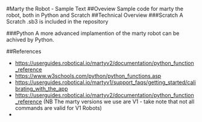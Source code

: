 #Marty the Robot - Sample Text
##Oveview
Sample code for marty the robot, both in Python and Scratch
##Technical Overview
###Scratch
A Scratch .sb3 is included in the repository

###Python
A more advanced implamention of the marty robot can be achived by Python.


##References
- https://userguides.robotical.io/martyv2/documentation/python_function_reference
- https://www.w3schools.com/python/python_functions.asp
- https://userguides.robotical.io/martyv1/support_faqs/getting_started/calibrating_with_the_app
- https://userguides.robotical.io/martyv2/documentation/python_function_reference (NB The marty versions we use are V1 - take note that not all commands are valid for V1 Robots)
- 
